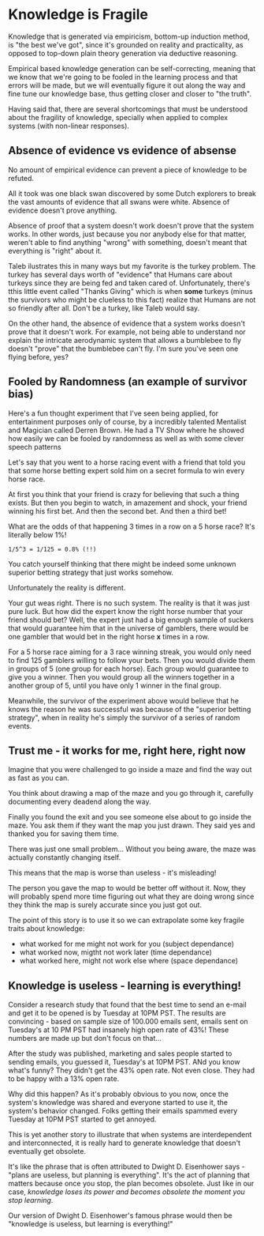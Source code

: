 # Knowledge is Fragile

Knowledge that is generated via empiricism, bottom-up induction method, is "the best we've got", since it's grounded on reality and practicality, as opposed to top-down plain theory generation via deductive reasoning.

Empirical based knowledge generation can be self-correcting, meaning that we know that we're going to be fooled in the learning process and that errors will be made, but we will eventually figure it out along the way and fine tune our knowledge base, thus getting closer and closer to "the truth".

Having said that, there are several shortcomings that must be understood about the fragility of knowledge, specially when applied to complex systems (with non-linear responses).

## Absence of evidence vs evidence of absense

No amount of empirical evidence can prevent a piece of knowledge to be refuted.

All it took was one black swan discovered by some Dutch explorers to break the vast amounts of evidence that all swans were white. Absence of evidence doesn't prove anything.

Absence of proof that a system doesn't work doesn't prove that the system works. 
In other words, just because you nor anybody else for that matter, weren't able to find anything "wrong" with something, doesn't meant that everything is "right" about it.

Taleb ilustrates this in many ways but my favorite is the turkey problem. The turkey has several days worth of "evidence" that Humans care about turkeys since they are being fed and taken cared of. Unfortunately, there's tthis little event called "Thanks Giving" which is when __some__ turkeys (minus the survivors who might be clueless to this fact) realize that Humans are not so friendly after all. Don't be a turkey, like Taleb would say.

On the other hand, the absence of evidence that a system works doesn't prove that it doesn't work. For example, not being able to understand nor explain the intricate aerodynamic system that allows a bumblebee to fly doesn't "prove" that the bumblebee can't fly. I'm sure you've seen one flying before, yes?

## Fooled by Randomness (an example of survivor bias)

Here's a fun thought experiment that I've seen being applied, for entertainment purposes only of course, by a incredibly talented Mentalist and Magician called Derren Brown. He had a TV Show where he showed how easily we can be fooled by randomness as well as with some clever speech patterns

Let's say that you went to a horse racing event with a friend that told you that some horse betting expert sold him on a secret formula to win every horse race. 

At first you think that your friend is crazy for believing that such a thing exists.
But then you begin to watch, in amazement and shock, your friend winning his first bet. And then the second bet. And then a third bet! 

What are the odds of that happening 3 times in a row on a 5 horse race? It's literally below 1%!

```
1/5^3 = 1/125 = 0.8% (!!)
```

You catch yourself thinking that there might be indeed some unknown superior betting strategy that just works somehow.

Unfortunately the reality is different.

Your gut weas right. There is no such system. The reality is that it was just pure luck. 
But how did the expert know the right horse number that your friend should bet? 
Well, the expert just had a big enough sample of suckers that would guarantee him that in the universe of gamblers, there would be one gambler that would bet in the right horse __x__ times in a row. 

For a 5 horse race aiming for a 3 race winning streak, you would only need to find 125 gamblers willing to follow your bets. Then you would divide them in groups of 5 (one group for each horse). Each group would guarantee to give you a winner. Then you would group all the winners together in a another group of 5, until you have only 1 winner in the final group.

Meanwhile, the survivor of the experiment above would believe that he knows the reason he was successful was because of the "superior betting strategy", when in reality he's simply the survivor of a series of random events.

## Trust me - it works for me, right here, right now

Imagine that you were challenged to go inside a maze and find the way out as fast as you can.

You think about drawing a map of the maze and you go through it, carefully documenting every deadend along the way.

Finally you found the exit and you see someone else about to go inside the maze. You ask them if they want the map you just drawn. They said yes and thanked you for saving them time.

There was just one small problem... Without you being aware, the maze was actually constantly changing itself.

This means that the map is worse than useless - it's misleading!

The person you gave the map to would be better off without it. Now, they will probably spend more time figuring out what they are doing wrong since they think the map is surely accurate since you just got out.

The point of this story is to use it so we can extrapolate some key fragile traits about knowledge: 
- what worked for me might not work for you (subject dependance)
- what worked now, migtht not work later (time dependance)
- what worked here, might not work else where (space dependance)


## Knowledge is useless - learning is everything!

Consider a research study that found that the best time to send an e-mail and get it to be opened is by Tuesday at 10PM PST. The results are convincing - based on sample size of 100.000 emails sent, emails sent on Tuesday's at 10 PM PST had insanely high open rate of 43%! These numbers are made up but don't focus on that...

After the study was published, marketing and sales people started to sending emails, you guessed it, Tuesday's at 10PM PST. ANd you know what's funny? They didn't get the 43% open rate. Not even close. They had to be happy with a 13% open rate. 

Why did this happen? As it's probably obvious to you now, once the system's knowledge was shared and everyone started to use it, the system's behavior changed. Folks getting their emails spammed every Tuesday at 10PM PST started to get annoyed.

This is yet another story to illustrate that when systems are interdependent and interconnected, it is really hard to generate knowledge that doesn't eventually get obsolete.

It's like the phrase that is often attributed to Dwight D. Eisenhower says - "plans are useless, but planning is everything". It's the act of planning that matters because once you stop, the plan becomes obsolete.
Just like in our case, *knowledge loses its power and becomes obsolete the moment you stop learning*.

Our version of Dwight D. Eisenhower's famous phrase would then be "knowledge is useless, but learning is everything!"
